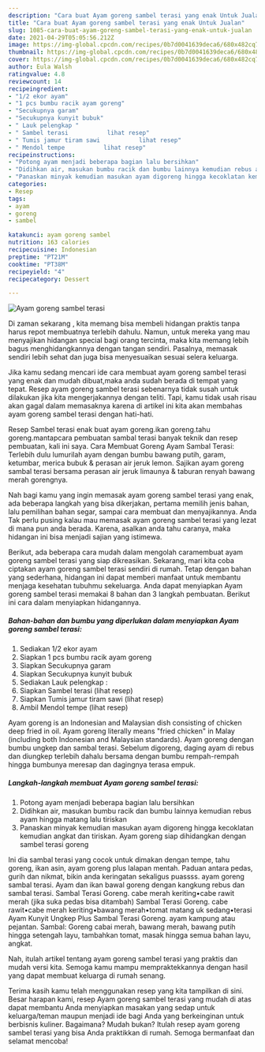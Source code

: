 ```yaml
---
description: "Cara buat Ayam goreng sambel terasi yang enak Untuk Jualan"
title: "Cara buat Ayam goreng sambel terasi yang enak Untuk Jualan"
slug: 1085-cara-buat-ayam-goreng-sambel-terasi-yang-enak-untuk-jualan
date: 2021-04-29T05:05:56.212Z
image: https://img-global.cpcdn.com/recipes/0b7d0041639deca6/680x482cq70/ayam-goreng-sambel-terasi-foto-resep-utama.jpg
thumbnail: https://img-global.cpcdn.com/recipes/0b7d0041639deca6/680x482cq70/ayam-goreng-sambel-terasi-foto-resep-utama.jpg
cover: https://img-global.cpcdn.com/recipes/0b7d0041639deca6/680x482cq70/ayam-goreng-sambel-terasi-foto-resep-utama.jpg
author: Eula Walsh
ratingvalue: 4.8
reviewcount: 14
recipeingredient:
- "1/2 ekor ayam"
- "1 pcs bumbu racik ayam goreng"
- "Secukupnya garam"
- "Secukupnya kunyit bubuk"
- " Lauk pelengkap "
- " Sambel terasi           lihat resep"
- " Tumis jamur tiram sawi           lihat resep"
- " Mendol tempe           lihat resep"
recipeinstructions:
- "Potong ayam menjadi beberapa bagian lalu bersihkan"
- "Didihkan air, masukan bumbu racik dan bumbu lainnya kemudian rebus ayam hingga matang lalu tiriskan"
- "Panaskan minyak kemudian masukan ayam digoreng hingga kecoklatan kemudian angkat dan tiriskan. Ayam goreng siap dihidangkan dengan sambel terasi goreng"
categories:
- Resep
tags:
- ayam
- goreng
- sambel

katakunci: ayam goreng sambel 
nutrition: 163 calories
recipecuisine: Indonesian
preptime: "PT21M"
cooktime: "PT38M"
recipeyield: "4"
recipecategory: Dessert

---
```



![Ayam goreng sambel terasi](https://img-global.cpcdn.com/recipes/0b7d0041639deca6/680x482cq70/ayam-goreng-sambel-terasi-foto-resep-utama.jpg)

Di zaman  sekarang , kita memang bisa membeli hidangan praktis tanpa harus repot membuatnya terlebih dahulu. Namun, untuk mereka yang mau menyajikan hidangan special bagi orang tercinta, maka kita memang lebih bagus menghidangkannya dengan tangan sendiri. Pasalnya, memasak sendiri lebih sehat dan juga bisa menyesuaikan sesuai selera keluarga.

Jika kamu sedang mencari ide cara membuat ayam goreng sambel terasi yang enak dan mudah dibuat,maka anda sudah berada di tempat yang tepat. Resep ayam goreng sambel terasi  sebenarnya tidak susah untuk dilakukan jika kita mengerjakannya dengan teliti. Tapi, kamu tidak usah risau akan gagal dalam memasaknya 
karena di artikel ini kita akan membahas ayam goreng sambel terasi dengan hati-hati.  

Resep Sambel terasi enak buat ayam goreng.ikan goreng.tahu goreng.mantapcara pembuatan sambal terasi banyak teknik dan resep pembuatan, kali ini saya. Cara Membuat Goreng Ayam Sambal Terasi: Terlebih dulu lumurilah ayam dengan bumbu bawang putih, garam, ketumbar, merica bubuk &amp; perasan air jeruk lemon. Sajikan ayam goreng sambal terasi bersama perasan air jeruk limaunya &amp; taburan renyah bawang merah gorengnya.

Nah bagi kamu yang ingin memasak ayam goreng sambel terasi yang enak, ada beberapa langkah yang bisa dikerjakan, pertama memilih jenis bahan, lalu pemilihan bahan segar, sampai cara membuat dan menyajikannya. Anda Tak perlu pusing kalau mau memasak ayam goreng sambel terasi yang lezat di mana pun anda berada. Karena, asalkan anda  tahu caranya, maka hidangan ini bisa menjadi sajian yang istimewa.

Berikut, ada beberapa cara mudah dalam mengolah caramembuat ayam goreng sambel terasi yang siap dikreasikan. Sekarang, mari kita coba ciptakan ayam goreng sambel terasi sendiri di rumah. Tetap dengan bahan yang sederhana, hidangan ini dapat memberi manfaat untuk membantu menjaga kesehatan tubuhmu sekeluarga. Anda dapat menyiapkan Ayam goreng sambel terasi memakai 8 bahan dan 3 langkah pembuatan. Berikut ini cara dalam menyiapkan hidangannya.

<!--inarticleads1-->

##### Bahan-bahan dan bumbu yang diperlukan dalam menyiapkan Ayam goreng sambel terasi:

1. Sediakan 1/2 ekor ayam
1. Siapkan 1 pcs bumbu racik ayam goreng
1. Siapkan Secukupnya garam
1. Siapkan Secukupnya kunyit bubuk
1. Sediakan  Lauk pelengkap :
1. Siapkan  Sambel terasi           (lihat resep)
1. Siapkan  Tumis jamur tiram sawi           (lihat resep)
1. Ambil  Mendol tempe           (lihat resep)


Ayam goreng is an Indonesian and Malaysian dish consisting of chicken deep fried in oil. Ayam goreng literally means &#34;fried chicken&#34; in Malay (including both Indonesian and Malaysian standards). Ayam goreng dengan bumbu ungkep dan sambal terasi. Sebelum digoreng, daging ayam di rebus dan diungkep terlebih dahalu bersama dengan bumbu rempah-rempah hingga bumbunya meresap dan dagingnya terasa empuk. 

<!--inarticleads2-->

##### Langkah-langkah membuat Ayam goreng sambel terasi:

1. Potong ayam menjadi beberapa bagian lalu bersihkan
1. Didihkan air, masukan bumbu racik dan bumbu lainnya kemudian rebus ayam hingga matang lalu tiriskan
1. Panaskan minyak kemudian masukan ayam digoreng hingga kecoklatan kemudian angkat dan tiriskan. Ayam goreng siap dihidangkan dengan sambel terasi goreng


Ini dia sambal terasi yang cocok untuk dimakan dengan tempe, tahu goreng, ikan asin, ayam goreng plus lalapan mentah. Paduan antara pedas, gurih dan nikmat, bikin anda keringatan sekaligus puassss. ayam goreng sambal terasi. Ayam dan ikan bawal goreng dengan kangkung rebus dan sambal terasi. Sambal Terasi Goreng. cabe merah keriting•cabe rawit merah (jika suka pedas bisa ditambah) Sambal Terasi Goreng. cabe rawit•cabe merah keriting•bawang merah•tomat matang uk sedang•terasi Ayam Kunyit Ungkep Plus Sambal Terasi Goreng. ayam kampung atau pejantan. Sambal: Goreng cabai merah, bawang merah, bawang putih hingga setengah layu, tambahkan tomat, masak hingga semua bahan layu, angkat. 

Nah, itulah artikel tentang  ayam goreng sambel terasi  yang praktis dan mudah versi kita. Semoga kamu mampu mempraktekkannya dengan hasil yang dapat membuat keluarga di rumah senang. 

Terima kasih kamu telah menggunakan resep yang kita tampilkan di sini. Besar harapan kami, resep  Ayam goreng sambel terasi yang mudah di atas dapat membantu Anda menyiapkan masakan yang sedap untuk keluarga/teman maupun menjadi ide bagi Anda yang berkeinginan untuk berbisnis kuliner. Bagaimana? Mudah bukan? Itulah resep ayam goreng sambel terasi yang bisa Anda praktikkan di rumah. Semoga bermanfaat dan selamat mencoba!


